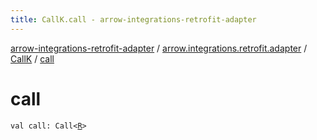 ```yaml
---
title: CallK.call - arrow-integrations-retrofit-adapter
---
```


[arrow-integrations-retrofit-adapter](../../index.html) / [arrow.integrations.retrofit.adapter](../index.html) / [CallK](index.html) / [call](./call.html)

# call

`val call: Call<`[`R`](index.html#R)`>`